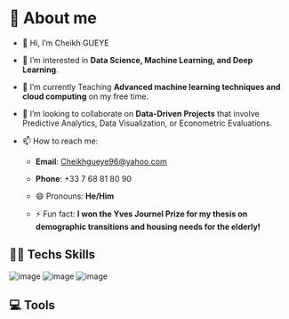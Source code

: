 # 🚀 About me

- 👋 Hi, I’m Cheikh GUEYE
  
- 👀 I’m interested in **Data Science, Machine Learning, and Deep Learning**.
  
- 🌱 I’m currently Teaching **Advanced machine learning techniques and cloud computing** on my free time.
  
- 💞️ I’m looking to collaborate on **Data-Driven Projects** that involve Predictive Analytics, Data Visualization, or Econometric Evaluations.                
- 📫 How to reach me:
  
  - **Email**: Cheikhgueye96@yahoo.com
 
  - **Phone**: +33 7 68 81 80 90
    
  - 😄 Pronouns: **He/Him**
  
  - ⚡ Fun fact: **I won the Yves Journel Prize for my thesis on demographic transitions and housing needs for the elderly!**

## 👩‍💻 Techs Skills 

![image](https://github.com/user-attachments/assets/1fac3edc-2459-426a-9e7c-2682b39a8c72)
![image](https://github.com/user-attachments/assets/1af03e4a-5dd6-4c5d-b276-d5c1b58a12da)
![image](https://github.com/user-attachments/assets/211c82fb-efe8-4059-b692-e4b68f54386d)


## 💻 Tools 



















